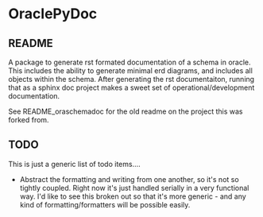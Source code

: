 OraclePyDoc
===========

README
------

A package to generate rst formated documentation of a schema in oracle.  This includes the ability to generate minimal erd diagrams, and includes all objects within the schema.  After generating the rst documentaiton, running that as a sphinx doc project makes a sweet set of operational/development documentation.

See README_oraschemadoc for the old readme on the project this was forked from.

TODO
----

This is just a generic list of todo items....

- Abstract the formatting and writing from one another, so it's not so tightly
  coupled.  Right now it's just handled serially in a very functional way.  I'd
  like to see this broken out so that it's more generic - and any kind of
  formatting/formatters will be possible easily.
